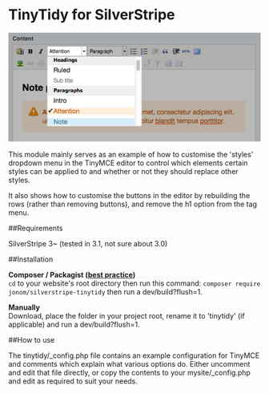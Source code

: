 # TinyTidy for SilverStripe

![Example of dropdown menu](images/TinyTidy-Example.png)

This module mainly serves as an example of how to customise the 'styles' dropdown menu in the TinyMCE editor to control which elements certain styles can be applied to and whether or not they should replace other styles.

It also shows how to customise the buttons in the editor by rebuilding the rows (rather than removing buttons), and remove the h1 option from the tag menu.

##Requirements

SilverStripe 3~ (tested in 3.1, not sure about 3.0)

##Installation

**Composer / Packagist ([best practice](http://doc.silverstripe.org/framework/en/trunk/installation/composer))**  
`cd` to your website's root directory then run this command: `composer require jonom/silverstripe-tinytidy` then run a dev/build?flush=1.

**Manually**  
Download, place the folder in your project root, rename it to 'tinytidy' (if applicable) and run a dev/build?flush=1.

##How to use

The tinytidy/\_config.php file contains an example configuration for TinyMCE and comments which explain what various options do. Either uncomment and edit that file directly, or copy the contents to your mysite/\_config.php and edit as required to suit your needs.